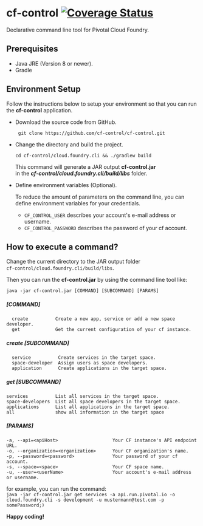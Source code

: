 # cf-control [![Coverage Status](https://coveralls.io/repos/github/cf-control/cf-control/badge.svg?branch=master)](https://coveralls.io/github/cf-control/cf-control?branch=master)

Declarative command line tool for Pivotal Cloud Foundry.

## Prerequisites 
* Java JRE (Version 8 or newer).
* Gradle 

## Environment Setup 
Follow the instructions below to setup your environment so that
you can run the __cf-control__ application.

* Download the source code from GitHub.

  ``` git clone https://github.com/cf-control/cf-control.git``` 
  
* Change the directory and build the project.

  ```cd cf-control/cloud.foundry.cli && ./gradlew build``` 
  
  This command will generate a JAR output __cf-control.jar__  
  in the **_cf-control/cloud.foundry.cli/build/libs_** folder.
  
* Define environment variables (Optional). 

    To reduce the amount of parameters on the command line, you can define environment variables for your credentials.
    
  * ```CF_CONTROL_USER``` describes your account's e-mail address or username.
  * ```CF_CONTROL_PASSWORD``` describes the password of your cf account.

## How to execute a command? 

Change the current directory to the JAR output folder \
```cf-control/cloud.foundry.cli/build/libs```.

Then you can run the __cf-control.jar__ by using the command line tool like: 
  
  ```java -jar cf-control.jar [COMMAND] [SUBCOMMAND] [PARAMS]``` 
  
##### [COMMAND]
```
  create          Create a new app, service or add a new space developer.
  get             Get the current configuration of your cf instance.
```
  
##### create [SUBCOMMAND]
```
  service          Create services in the target space.
  space-developer  Assign users as space developers.
  application      Create applications in the target space.
```
    
##### get [SUBCOMMAND]
   ```
   services          List all services in the target space.
   space-developers  List all space developers in the target space.
   applications      List all applications in the target space.
   all               show all information in the target space
   ```       
        
##### [PARAMS]
   ```
  -a, --api=<apiHost>                    Your CF instance's API endpoint URL.
  -o, --organization=<organization>      Your CF organization's name.
  -p, --password=<password>              Your password of your cf account.
  -s, --space=<space>                    Your CF space name.
  -u, --user=<userName>                  Your account's e-mail address or username.
  ```


  for example, you can run the command: \
  ```java -jar cf-control.jar get services -a api.run.pivotal.io -o cloud.foundry.cli -s development -u mustermann@test.com -p somePassword;)```


__Happy coding!__

